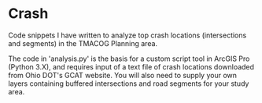# Crash
Code snippets I have written to analyze top crash locations (intersections and segments) in the TMACOG Planning area.

The code in 'analysis.py' is the basis for a custom script tool in ArcGIS Pro (Python 3.X), and requires input of a text file of crash locations downloaded from Ohio DOT's GCAT website. You will also need to supply your own layers containing buffered intersections and road segments for your study area.
